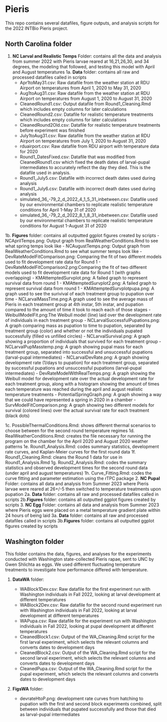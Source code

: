 # Pieris

This repo contains several datafiles, figure outputs, and analysis scripts for the 2022 INTBio Pieris project. 

## North Carolina folder
1. **NC Larval and Realistic Temps** Folder: contains all the data and analysis from summer 2022 with Pieris larvae reared at 16,21,26,30, and 34 degrees, the modeling that followed, and testing this model with April and August temperatures
  1a. **Data** folder: contains all raw and processed datafiles called in scripts
    - Apr1toMay31.csv: Raw datafile from the weather station at RDU Airport on temperatures from April 1, 2020 to May 31, 2020
    - Aug1toAug31.csv: Raw datafile from the weather station at RDU Airport on temperatures from August 1, 2020 to August 31, 2020
    - CleanedRound1.csv: Output datafile from Round1_Cleaning.Rmd which includes empty columns for later calculations
    - CleanedRound2.csv: Datafile for realistic temperature treatments which includes empty columns for later calculations
    - CleanedRound2Old.csv: Datafile for realistic temperature treatments before experiment was finished
    - July1toAug31.csv: Raw datafile from the weather station at RDU Airport on temperatures from July 1, 2020 to August 31, 2020
    - rduairport.csv: Raw datafile from RDU airport with temperature data for 2020
    - Round1_DatesFixed.csv: Datafile that was modified from CleanedRound1.csv which fixed the death dates of larval-pupal intermediates to accurately reflect the day they died. This is the datafile used in analysis.
    - Round1_July5.csv: Datafile with incorrect death dates used during analysis
    - Round1_July6.csv: Datafile with incorrect death dates used during analysis
    - simulated_36_-79_2_d_2022_4_1_5_31_inbetween.csv: Datafile used by our environmental chambers to replicate realistic temperature conditions for April 1-May 31 of 2020
    - simulated_36_-79_2_d_2022_8_1_8_31_inbetween.csv: Datafile used by our environmental chambers to replicate realistic temperature conditions for August 1-August 31 of 2020
    
  1b. **Figures** folder: contains all outputted ggplot figures created by scripts
      - NCAprilTemps.png: Output graph from RealWeatherConditions.Rmd to see what spring temps look like 
      - NCAugustTemps.png: Output graph from RealWeatherConditions.Rmd to see what summer temps look like 
      - DevRateModelFitComparison.png: Comparing the fit of two different models used to fit development rate data for Round 1
      - DevRateModelFitComparison2.png:Comparing the fit of two different models used to fit development rate data for Round 1 (with graphs overlapping)
      - KMAttemptedSurvplot.png: A failed graph to represent survival data from round 1
      - KMAttemptedSurvplot2.png: A failed graph to represent survival data from round 1
      - KMAttemptedSurvplotpupa.png: A graph used to see the surivival of each treatment group to pupation over time
      - NCLarvalMassTime.png:A graph used to see the average mass of Pieris in each treatment group at 4th instar, 5th instar, and pupation compared to the amount of time it took to reach each of those stages
      - WeibullModelFit.png:The Weibull model (line) laid over the development rate of individuals in each treatment group
      - NCLarvalSuccessfulPupations.png: A graph comparing mass as pupation to time to pupation, separated by treatment group (color) and whether or not the individuals pupated successfully (filled vs unfilled circles)
      - NCLarvalSurvival.png: A graph showing a proportion of individuals that survived for each treatment group
      - NCLarvalPupMasstemp.png: A graph showing pupal mass for each treatment group, separated into successful and unsuccessful pupations (larval-pupal intermediates)
      - NCLarvalDevRate.png: A graph showing development rate (1/days to pupation) for each treatment group, separated by successful pupations and unsuccessful pupations (larval-pupal intermediates)
      - DevRateModelWithRealTemps.png: A graph showing the Weibull model for development rate over the actual development rate for each treatment group, along with a histogram showing the amount of times each temperature was reached during the april and august realistic temperature treatments
      - PotentialSpringGraph.png: A graph showing a way that we could have represented a spring in 2020 in a chamber
      - SurvModelFitComparison.png: A graph showing two different models for survival (colored lines) over the actual survival rate for each treatment (black dots)
      
  1c. PossibleThermalConditions.Rmd: shows different thermal scenarios to choose between for the second round temperature regimes 
  1d. RealWeatherConditions.Rmd: creates the file necessary for running the program on the chamber for the April 2020 and August 2020 weather patterns
  1e.  Round1_Analysis.Rmd: codes summary statistics, development rate curves, and Kaplan-Meier curves for the first round data
  1f. Round1_Cleaning.Rmd: cleans the Round 1 data for use in Round1_Analysis.Rmd
  1g. Round2_Analysis.Rmd: codes the summary statistics and observed development times for the second round data (under april and august temperatures)
  1h. Curve_Fitting.Rmd: codes the curve fitting and parameter estimation using the rTPC package
2. **NC Pupal** Folder: contains all data and analysis from Summer 2023 where Pieris larvae were reared at 26+/-5 then switched to temperature treatments upon pupation 
  2a. **Data** folder: contains all raw and processed datafiles called in scripts
  2b.**Figures** folder: contains all outputted ggplot figures created by scripts
3. **NC Egg** Folder: contains all data and analysis from Summer 2023 where Pieris eggs were placed on a metal temperature gradient plate within 24 hours of being laid
  3a. **Data** folder: contains all raw and processed datafiles called in scripts
  3b.**Figures** folder: contains all outputted ggplot figures created by scripts


## Washington folder
This folder contains the data, figures, and analyses for the experiments conducted with Washington state-collected Pieris rapae, sent to UNC by Gwen Shlichta as eggs. We used different fluctuating temperature treatments to investigate how performance differed with temperature. 

1. **DataWA** folder: 
	- WABlock1Dev.csv: Raw datafile for the first experiment run with Washington individuals in Fall 2022, looking at larval development at different temperatures
	- WABlock2Dev.csv: Raw datafile for the second round experiment run with Washington individuals in Fall 2022, looking at larval development at different temperatures
	- WAPupa.csv: Raw datafile for the experiment run with Washington individuals in Fall 2022, looking at pupal development at different temperatures
	- CleanedBlock1.csv: Output of the WA_Cleaning.Rmd script for the first larval experiment, which selects the relevant columns and converts dates to development days
	- CleanedBlock2.csv: Output of the WA_Cleaning.Rmd script for the second larval experiment, which selects the relevant columns and converts dates to development days
	- CleanedPupa.csv: Output of the WA_Cleaning.Rmd script for the pupal experiment, which selects the relevant columns and converts dates to development days

2. **FigsWA** folder: 
	- devrateHtoP.png: development rate curves from hatching to pupation with the first and second block experiments combined, split between individuals that pupated successfully and those that died as larval-pupal intermediates
	



